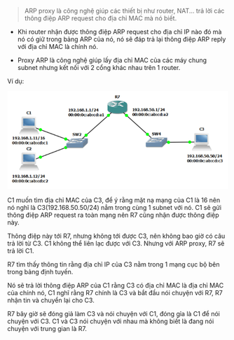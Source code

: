 >ARP proxy là công nghệ giúp các thiết bị như router, NAT... trả lời các thông điệp ARP request cho địa chỉ MAC mà nó biết.


- Khi router nhận được thông điệp ARP request cho địa chỉ IP nào đó mà nó có giữ trong bảng ARP của nó, nó sẽ đáp trả lại thông điệp ARP reply với địa chỉ MAC là chính nó.

- Proxy ARP là công nghệ giúp lấy địa chỉ MAC của các máy chung subnet nhưng kết nối với 2 cổng khác nhau  trên 1 router.

Ví dụ:

![](./img/arp-proxy.png)

C1 muốn tìm địa chỉ MAC của C3, để ý rằng mặt nạ mạng của C1 là 16 nên nó nghĩ là C3(192.168.50.50/24) nẳm trong cùng 1 subnet với nó. C1 sẽ gửi thông điệp ARP request ra toàn mạng nên R7 cũng nhận được thông điệp này.

Thông điệp này tới R7, nhưng không tới được C3, nên không bao giờ có câu trả lời từ C3. C1 không thể liên lạc được với C3. Nhưng với ARP proxy, R7 sẽ trả lời C1.

R7 tìm thấy thông tin rằng địa chỉ IP của C3 nằm trong 1 mạng cục bộ bên trong bảng định tuyến. 

Nó sẽ trả lời thông điệp ARP của C1 rằng C3 có địa chỉ MAC là địa chỉ MAC của chính nó, C1 nghĩ rằng R7 chính là C3 và bắt đầu nói chuyện với R7, R7 nhận tin và chuyển lại cho C3.

R7 bây giờ sẽ đóng giả làm C3 và nói chuyện với C1, đóng gỉa là C1 để nói chuyện với C3. C1 và C3 nói chuyện với nhau mà không biết là đang nói chuyện với trung gian là R7.
